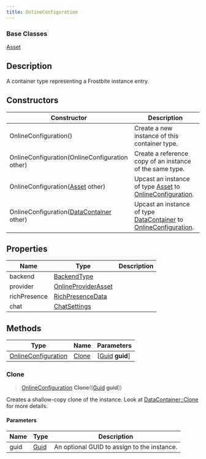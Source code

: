 ```yaml
---
title: OnlineConfiguration
---
```

### Base Classes

[Asset](Asset)

## Description

A container type representing a Frostbite instance entry.

## Constructors

| Constructor                                                                    | Description                                                                                                                   |
| ------------------------------------------------------------------------------ | ----------------------------------------------------------------------------------------------------------------------------- |
| OnlineConfiguration()                                                          | Create a new instance of this container type.                                                                                 |
| OnlineConfiguration(OnlineConfiguration other)                                 | Create a reference copy of an instance of the same type.                                                                      |
| OnlineConfiguration([Asset](Asset) other)                                      | Upcast an instance of type [Asset](Asset) to [OnlineConfiguration](OnlineConfiguration).                                      |
| OnlineConfiguration([DataContainer](/vext/ref/shared/class/datacontainer) other) | Upcast an instance of type [DataContainer](/vext/ref/shared/class/datacontainer) to [OnlineConfiguration](OnlineConfiguration). |

## Properties

| Name         | Type                                       | Description |
| ------------ | ------------------------------------------ | ----------- |
| backend      | [BackendType](BackendType)                 |             |
| provider     | [OnlineProviderAsset](OnlineProviderAsset) |             |
| richPresence | [RichPresenceData](RichPresenceData)       |             |
| chat         | [ChatSettings](ChatSettings)               |             |

## Methods

| Type                                       | Name            | Parameters                                     |
| ------------------------------------------ | --------------- | ---------------------------------------------- |
| [OnlineConfiguration](OnlineConfiguration) | [Clone](#clone) | \[[Guid](/vext/ref/shared/class/guid) **guid**\] |

### Clone

> [OnlineConfiguration](OnlineConfiguration) **Clone**(\[[Guid](/vext/ref/shared/class/guid) **guid**\])

Creates a shallow-copy clone of the instance. Look at [DataContainer::Clone](/vext/ref/shared/class/datacontainer#clone) for more details.

#### Parameters

| Name | Type         | Description                                 |
| ---- | ------------ | ------------------------------------------- |
| guid | [Guid](Guid) | An optional GUID to assign to the instance. |
